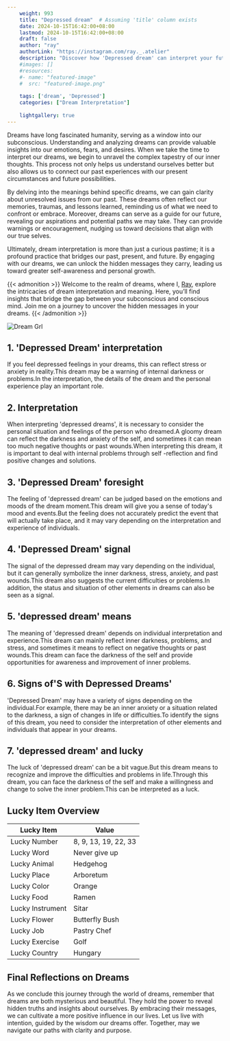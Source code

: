 ```yaml
---
    weight: 993
    title: "Depressed dream"  # Assuming 'title' column exists
    date: 2024-10-15T16:42:00+08:00
    lastmod: 2024-10-15T16:42:00+08:00
    draft: false
    author: "ray"
    authorLink: "https://instagram.com/ray._.atelier"
    description: "Discover how 'Depressed dream' can interpret your future and uncover its significant meanings in your life."
    #images: []
    #resources:
    #- name: "featured-image"
    #  src: "featured-image.png"
    
    tags: ['dream', 'Depressed']
    categories: ["Dream Interpretation"]
    
    lightgallery: true
---
```

    
Dreams have long fascinated humanity, serving as a window into our subconscious. Understanding and analyzing dreams can provide valuable insights into our emotions, fears, and desires. When we take the time to interpret our dreams, we begin to unravel the complex tapestry of our inner thoughts. This process not only helps us understand ourselves better but also allows us to connect our past experiences with our present circumstances and future possibilities.

By delving into the meanings behind specific dreams, we can gain clarity about unresolved issues from our past. These dreams often reflect our memories, traumas, and lessons learned, reminding us of what we need to confront or embrace. Moreover, dreams can serve as a guide for our future, revealing our aspirations and potential paths we may take. They can provide warnings or encouragement, nudging us toward decisions that align with our true selves.

Ultimately, dream interpretation is more than just a curious pastime; it is a profound practice that bridges our past, present, and future. By engaging with our dreams, we can unlock the hidden messages they carry, leading us toward greater self-awareness and personal growth.

{{< admonition >}}
Welcome to the realm of dreams, where I, [Ray](https://instagram.com/ray._.atelier), explore the intricacies of dream interpretation and meaning. Here, you’ll find insights that bridge the gap between your subconscious and conscious mind. Join me on a journey to uncover the hidden messages in your dreams.
{{< /admonition >}}

![Dream Grl](https://cdn.pixabay.com/photo/2017/11/02/03/35/gothic-2910057_1280.jpg "Dream Grl")

## 1. 'Depressed Dream' interpretation
If you feel depressed feelings in your dreams, this can reflect stress or anxiety in reality.This dream may be a warning of internal darkness or problems.In the interpretation, the details of the dream and the personal experience play an important role.

## 2. Interpretation
When interpreting 'depressed dreams', it is necessary to consider the personal situation and feelings of the person who dreamed.A gloomy dream can reflect the darkness and anxiety of the self, and sometimes it can mean too much negative thoughts or past wounds.When interpreting this dream, it is important to deal with internal problems through self -reflection and find positive changes and solutions.

## 3. 'Depressed Dream' foresight
The feeling of 'depressed dream' can be judged based on the emotions and moods of the dream moment.This dream will give you a sense of today's mood and events.But the feeling does not accurately predict the event that will actually take place, and it may vary depending on the interpretation and experience of individuals.

## 4. 'Depressed Dream' signal
The signal of the depressed dream may vary depending on the individual, but it can generally symbolize the inner darkness, stress, anxiety, and past wounds.This dream also suggests the current difficulties or problems.In addition, the status and situation of other elements in dreams can also be seen as a signal.

## 5. 'depressed dream' means
The meaning of 'depressed dream' depends on individual interpretation and experience.This dream can mainly reflect inner darkness, problems, and stress, and sometimes it means to reflect on negative thoughts or past wounds.This dream can face the darkness of the self and provide opportunities for awareness and improvement of inner problems.

## 6. Signs of'S with Depressed Dreams'
'Depressed Dream' may have a variety of signs depending on the individual.For example, there may be an inner anxiety or a situation related to the darkness, a sign of changes in life or difficulties.To identify the signs of this dream, you need to consider the interpretation of other elements and individuals that appear in your dreams.

## 7. 'depressed dream' and lucky
The luck of 'depressed dream' can be a bit vague.But this dream means to recognize and improve the difficulties and problems in life.Through this dream, you can face the darkness of the self and make a willingness and change to solve the inner problem.This can be interpreted as a luck.

## Lucky Item Overview
| Lucky Item          | Value              |
|---------------|--------------------|
| Lucky Number        | 8, 9, 13, 19, 22, 33  |
| Lucky Word          | Never give up |
| Lucky Animal        | Hedgehog |
| Lucky Place         | Arboretum     |
| Lucky Color         | Orange     |
| Lucky Food          | Ramen      |
| Lucky Instrument    | Sitar |
| Lucky Flower        | Butterfly Bush    |
| Lucky Job           | Pastry Chef       |
| Lucky Exercise      | Golf  |
| Lucky Country       | Hungary    |


##  Final Reflections on Dreams

As we conclude this journey through the world of dreams, remember that dreams are both mysterious and beautiful. They hold the power to reveal hidden truths and insights about ourselves. By embracing their messages, we can cultivate a more positive influence in our lives. Let us live with intention, guided by the wisdom our dreams offer. Together, may we navigate our paths with clarity and purpose.
